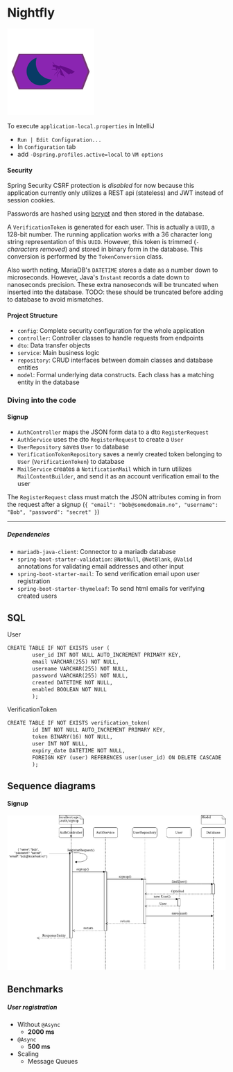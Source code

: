# Nightfly
![Nightfly](notlogo.png)

To execute `application-local.properties` in IntelliJ
- `Run | Edit Configuration...`
- In `Configuration` tab
- add `-Dspring.profiles.active=local` to `VM options`


#### Security
Spring Security CSRF protection is *disabled* for now because this application currently only utilizes a REST api (stateless) and JWT instead of session cookies.

Passwords are hashed using [bcrypt](https://en.wikipedia.org/wiki/Bcrypt) and then stored in the database.

A `VerificationToken` is generated for each user. This is actually a `UUID`, a 128-bit number. The running application works with a 36 character long string representation of this `UUID`. However, this token is trimmed (`-` *characters removed*) and stored in binary form in the database. This conversion is performed by the `TokenConversion` class.

Also worth noting, MariaDB's `DATETIME` stores a date as a number down to microseconds. However, Java's `Instant` records a date down to nanoseconds precision. These extra nanoseconds will be truncated when inserted into the database. TODO: these should be truncated before adding to database to avoid mismatches.

#### Project Structure
- `config`: Complete security configuration for the whole application
- `controller`: Controller classes to handle requests from endpoints
- `dto`: Data transfer objects
- `service`: Main business logic
- `repository`: CRUD interfaces between domain classes and database entities
- `model`: Formal underlying data constructs. Each class has a matching entity in the database


### Diving into the code

#### Signup
- `AuthController` maps the JSON form data to a dto `RegisterRequest`
- `AuthService` uses the dto `RegisterRequest` to create a `User`
- `UserRepository` saves `User` to database
- `VerificationTokenRepository` saves a newly created token belonging to `User` (`VerificationToken`) to database
- `MailService` creates a `NotificationMail` which in turn utilizes `MailContentBuilder`, and send it as an account verification email to the user 


The `RegisterRequest` class must match the JSON attributes coming in from the request after a signup (`{ "email": "bob@somedomain.no", "username": "Bob", "password": "secret" }`) 

---

##### Dependencies
- `mariadb-java-client`: Connector to a mariadb database
- `spring-boot-starter-validation`: `@NotNull`, `@NotBlank`, `@Valid` annotations for validating email addresses and other input
- `spring-boot-starter-mail`: To send verification email upon user registration
- `spring-boot-starter-thymeleaf`: To send html emails for verifying created users


## SQL
User 
```
CREATE TABLE IF NOT EXISTS user (    
        user_id INT NOT NULL AUTO_INCREMENT PRIMARY KEY,    
        email VARCHAR(255) NOT NULL,    
        username VARCHAR(255) NOT NULL,    
        password VARCHAR(255) NOT NULL,    
        created DATETIME NOT NULL,    
        enabled BOOLEAN NOT NULL    
        );  
```


VerificationToken
```
CREATE TABLE IF NOT EXISTS verification_token(    
        id INT NOT NULL AUTO_INCREMENT PRIMARY KEY,    
        token BINARY(16) NOT NULL,    
        user INT NOT NULL,    
        expiry_date DATETIME NOT NULL,    
        FOREIGN KEY (user) REFERENCES user(user_id) ON DELETE CASCADE    
        );   
```

## Sequence diagrams

#### Signup
![](signup.png)

## Benchmarks

##### User registration
* Without `@Async`
	* **2000 ms**
* `@Async` 
	* **500 ms**
* Scaling
	* Message Queues
